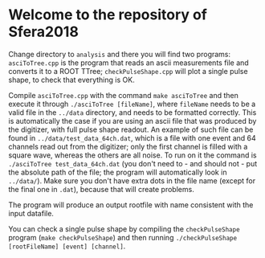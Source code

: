 # Welcome to the repository of Sfera2018

Change directory to `analysis` and there you will find two programs:
`asciToTree.cpp` is the program that reads an ascii measurements file and converts it to a ROOT TTree;
`checkPulseShape.cpp` will plot a single pulse shape, to check that everything is OK.

Compile `asciToTree.cpp` with the command `make asciToTree` and then execute it through `./asciToTree [fileName]`, where `fileName` needs to be a valid file in the `../data` directory, and needs to be formatted correctly. This is automatically the case if you are using an ascii file that was produced by the digitizer, with full pulse shape readout. An example of such file can be found in `../data/test_data_64ch.dat`, which is a file with one event and 64 channels read out from the digitizer; only the first channel is filled with a square wave, whereas the others are all noise. To run on it the command is `./asciToTree test_data_64ch.dat` (you don't need to - and should not - put the absolute path of the file; the program will automatically look in `../data/`). Make sure you don't have extra dots in the file name (except for the final one in `.dat`), because that will create problems.

The program will produce an output rootfile with name consistent with the input datafile.

You can check a single pulse shape by compiling the `checkPulseShape` program (`make checkPulseShape`) and then running `./checkPulseShape [rootFileName] [event] [channel]`.

